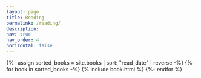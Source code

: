 ```yaml
---
layout: page
title: Reading
permalink: /reading/
description: 
nav: true
nav_order: 4
horizontal: false
---
```


<!-- pages/books.md -->
<div class="books">
{%- assign sorted_books = site.books | sort: "read_date" | reverse -%}
<table>
  {%- for book in sorted_books -%}
    {% include book.html %}
  {%- endfor %}
</table>
</div>
